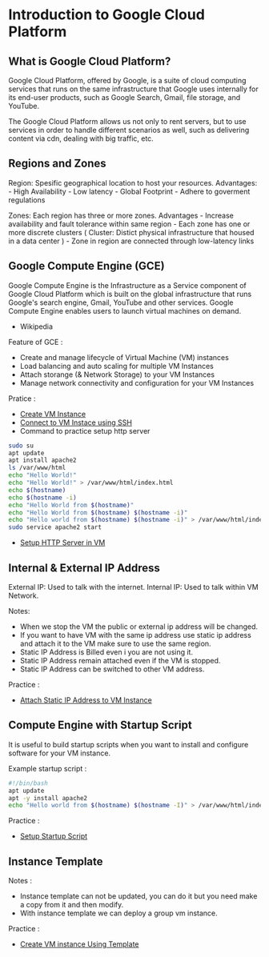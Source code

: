# Introduction to Google Cloud Platform

## What is Google Cloud Platform?
Google Cloud Platform, offered by Google, is a suite of cloud computing services that runs on the same infrastructure that Google uses internally for its end-user products, such as Google Search, Gmail, file storage, and YouTube.

The Google Cloud Platform allows us not only to rent servers, but to use services in order to handle different scenarios as well, such as delivering content via cdn, dealing with big traffic, etc.

## Regions and Zones
Region: Spesific geographical location to host your resources.
Advantages: 
    - High Availability
    - Low latency
    - Global Footprint
    - Adhere to goverment regulations

Zones: Each region has three or more zones.
Advantages
    - Increase availability and fault tolerance within same region
    - Each zone has one or more discrete clusters ( Cluster: Distict physical infrastructure that housed in a data center )
    - Zone in region are connected through low-latency links

## Google Compute Engine (GCE)
Google Compute Engine is the Infrastructure as a Service component of Google Cloud Platform which is built on the global infrastructure that runs Google's search engine, Gmail, YouTube and other services. Google Compute Engine enables users to launch virtual machines on demand. 
- Wikipedia

Feature of GCE :
- Create and manage lifecycle of Virtual Machine (VM) instances
- Load balancing and auto scaling for multiple VM Instances
- Attach storange (& Network Storage) to your VM Instances
- Manage network connectivity and configuration for your VM Instances

Pratice : 
- [Create VM Instance](https://www.loom.com/share/0aaab2855b084874aaf14096dc2df6a4)
- [Connect to VM Instace using SSH](https://www.loom.com/share/cd7d645c75bd4b42a036b0c46fc6a789)
- Command to practice setup http server
```bash
sudo su
apt update 
apt install apache2
ls /var/www/html
echo "Hello World!"
echo "Hello World!" > /var/www/html/index.html
echo $(hostname)
echo $(hostname -i)
echo "Hello World from $(hostname)"
echo "Hello World from $(hostname) $(hostname -i)"
echo "Hello world from $(hostname) $(hostname -i)" > /var/www/html/index.html
sudo service apache2 start
```
- [Setup HTTP Server in VM](https://www.loom.com/share/f0de9bc046a24140a69943abcbdc394e)

## Internal & External IP Address
External IP: Used to talk with the internet.
Internal IP: Used to talk within VM Network.

Notes:
- When we stop the VM the public or external ip address will be changed.
- If you want to have VM with the same ip address use static ip address and attach it to the VM make sure to use the same region.
- Static IP Address is Billed even i you are not using it.
- Static IP Address remain attached even if the VM is stopped.
- Static IP Address can be switched to other VM address.

Practice :
- [Attach Static IP Address to VM Instance](https://www.loom.com/share/7835f5e1008d4bf3aea58787b9a02a28)

## Compute Engine with Startup Script
It is useful to build startup scripts when you want to install and configure software for your VM instance.

Example startup script :
```bash
#!/bin/bash
apt update 
apt -y install apache2
echo "Hello world from $(hostname) $(hostname -I)" > /var/www/html/index.html
```

Practice :
- [Setup Startup Script](https://www.loom.com/share/e4073e5b989b41139e13b63053016ade)

## Instance Template

Notes :
- Instance template can not be updated, you can do it but you need make a copy from it and then modify.
- With instance template we can deploy a group vm instance.

Practice :
- [Create VM instance Using Template](https://www.loom.com/share/75e6727e48b4419bb58aeed95e789a8b)
